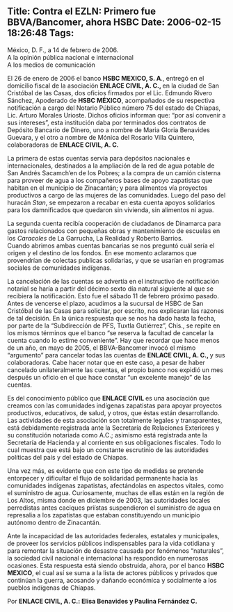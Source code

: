 Title: Contra el EZLN: Primero fue BBVA/Bancomer, ahora HSBC
Date: 2006-02-15 18:26:48
Tags: 
---
<p>México, D. F., a 14 de febrero de 2006.<br/>
A la opinión pública nacional e internacional<br/>
A los medios de comunicación</p>

<p>El 26 de enero de 2006 el banco <strong>HSBC MEXICO, S. A</strong>., entregó en el domicilio fiscal de la asociación <strong>ENLACE CIVIL, A. C., </strong>en la ciudad de San Cristóbal de las Casas, dos oficios firmados por el Lic. Edmundo Rivero Sánchez, Apoderado de <strong>HSBC MÉXICO</strong>, acompañados de su respectiva notificación a cargo del Notario Público número 75 del estado de Chiapas, Lic. Arturo Morales Urioste. Dichos oficios informan que: “por así convenir a sus intereses”, esta institución daba por terminados dos contratos de Depósito Bancario de Dinero, uno a nombre de Maria Gloria Benavides Guevara, y el otro a nombre de Mónica del Rosario Villa Quintero, colaboradoras de <strong>ENLACE CIVIL, A. C.</strong></p>

<p>La primera de estas cuentas servía para depósitos nacionales e internacionales, destinados a la ampliación de la red de agua potable de San Andrés Sacamch&#8217;en de los Pobres; a la compra de un camión cisterna para proveer de agua a los compañeros bases de apoyo zapatistas que habitan en el municipio de Zinacantán; y para alimentos vía proyectos productivos a cargo de las mujeres de las comunidades. Luego del paso del huracán <em>Stan</em>, se empezaron a recabar en esta cuenta apoyos solidarios para los damnificados que quedaron sin vivienda, sin alimentos ni agua.</p>

<p>La segunda cuenta recibía cooperación de ciudadanos de Dinamarca para gastos relacionados con pequeñas obras y mantenimiento de escuelas en los <em>Caracoles</em> de La Garrucha, La Realidad y Roberto Barrios.<br/>
Cuando abrimos ambas cuentas bancarias se nos preguntó cuál sería el origen y el destino de los fondos. En ese momento aclaramos que provendrían de colectas publicas solidarias, y que se usarían en programas sociales de comunidades indígenas.</p>

<p>La cancelación de las cuentas ­se advertía en el instructivo de notificación notarial­ se haría a partir del décimo sexto día natural siguiente al que se recibiera la notificación. Esto fue el sábado 11 de febrero próximo pasado. Antes de vencerse el plazo, acudimos a la sucursal de HSBC de San Cristóbal de las Casas para solicitar, por escrito, nos explicaran las razones de tal decisión. En la única respuesta que se nos ha dado hasta la fecha, por parte de la “Subdirección de PFS, Tuxtla Gutiérrez”, Chis.,  se repite en los mismos términos que el banco “se reserva la facultad de cancelar la cuenta cuando lo estime conveniente”. Hay que recordar que hace menos de un año, en mayo de 2005, el BBVA-Bancomer invocó el mismo “argumento” para cancelar todas las cuentas de <strong>ENLACE CIVIL, A. C., </strong>y sus colaboradoras. Cabe hacer notar que en este caso, a pesar de haber cancelado unilateralmente las cuentas, el propio banco nos expidió un mes después un oficio en el que hace constar “un excelente manejo” de las cuentas.</p>

<p>Es del conocimiento público que <strong>ENLACE CIVIL </strong>es una asociación que creamos con las comunidades indígenas zapatistas para apoyar proyectos productivos, educativos, de salud, y otros, que éstas están desarrollando. Las actividades de esta asociación son totalmente legales y transparentes, está debidamente registrada ante la Secretaría de Relaciones Exteriores y su constitución notariada como A.C.; asimismo está registrada ante la Secretaría de Hacienda y al corriente en sus obligaciones fiscales. Todo lo cual muestra que está bajo un constante escrutinio de las autoridades políticas del país y del estado de Chiapas.</p>

<p>Una vez más, es evidente que con este tipo de medidas se pretende entorpecer y dificultar el flujo de solidaridad permanente hacia las comunidades indígenas zapatistas, afectándolas en aspectos vitales, como el suministro de agua. Curiosamente, muchas de ellas están en la región de Los Altos, misma donde en diciembre de 2003, las autoridades locales perredistas ­antes caciques priístas­ suspendieron el suministro de agua en represalia a los zapatistas que estaban constituyendo un municipio autónomo dentro de Zinacantán.</p>

<p>Ante la incapacidad de las autoridades federales, estatales y municipales, de proveer los servicios públicos indispensables para la vida cotidiana y para remontar la situación de desastre causada por fenómenos “naturales”, la sociedad civil nacional e internacional ha respondido en numerosas ocasiones. Esta respuesta está siendo obstruida, ahora, por el banco <strong>HSBC MEXICO</strong>, el cual así se suma a la lista de actores públicos y privados que continúan la guerra, acosando y dañando económica y socialmente a los pueblos indígenas de Chiapas.</p>

<p>Por <strong>ENLACE CIVIL, A. C.: Elisa Benavides y Paulina Fernández C.</strong></p>
